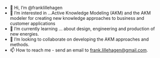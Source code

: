 - 👋 Hi, I’m @franklillehagen
- 👀 I’m interested in ...Active Knowledge Modeling (AKM) and the AKM modeler for creating new knowledge approaches to business and customer applications
- 🌱 I’m currently learning ... about design, engineering and production of new energies.
- 💞️ I’m looking to collaborate on developing the AKM approaches and methods.
- 📫 How to reach me - send an email to frank.lillehagen@gmail.com.

<!---
franklillehagen/franklillehagen is a ✨ special ✨ repository because its `README.md` (this file) appears on your GitHub profile.
You can click the Preview link to take a look at your changes.
--->
